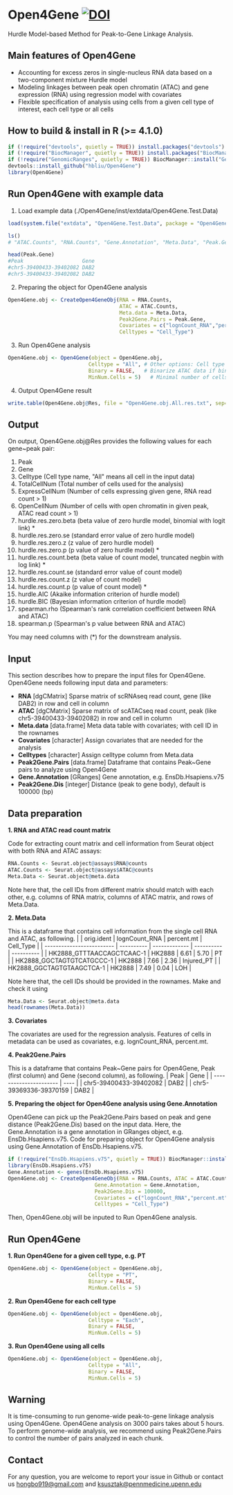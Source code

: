 # Open4Gene [![DOI](https://zenodo.org/badge/748825666.svg)](https://zenodo.org/doi/10.5281/zenodo.12768471)
Hurdle Model-based Method for Peak-to-Gene Linkage Analysis.

## Main features of Open4Gene
- Accounting for excess zeros in single-nucleus RNA data based on a two-component mixture Hurdle model
- Modeling linkages between peak open chromatin (ATAC) and gene expression (RNA) using regression model with covariates
- Flexible specification of analysis using cells from a given cell type of interest, each cell type or all cells

## How to build & install in R (>= 4.1.0)
```r
if (!require("devtools", quietly = TRUE)) install.packages("devtools")
if (!require("BiocManager", quietly = TRUE)) install.packages("BiocManager")
if (!require("GenomicRanges", quietly = TRUE)) BiocManager::install("GenomicRanges")
devtools::install_github("hbliu/Open4Gene")
library(Open4Gene)
```

## Run Open4Gene with example data
1. Load example data (./Open4Gene/inst/extdata/Open4Gene.Test.Data)
```r
load(system.file("extdata", "Open4Gene.Test.Data", package = "Open4Gene"))

ls()
# "ATAC.Counts", "RNA.Counts", "Gene.Annotation", "Meta.Data", "Peak.Gene"

head(Peak.Gene)
#Peak                   Gene
#chr5-39400433-39402082 DAB2
#chr5-39400433-39402082 DAB2
```


2. Preparing the object for Open4Gene analysis
```r
Open4Gene.obj <- CreateOpen4GeneObj(RNA = RNA.Counts,
                                    ATAC = ATAC.Counts,
                                    Meta.data = Meta.Data,
                                    Peak2Gene.Pairs = Peak.Gene,
                                    Covariates = c("lognCount_RNA","percent.mt"),
                                    Celltypes = "Cell_Type")
```

3. Run Open4Gene analysis
```r
Open4Gene.obj <- Open4Gene(object = Open4Gene.obj,
                          Celltype = "All", # Other options: Cell type name, e.g., "PT"; or "Each" to analyze each cell type
                          Binary = FALSE,   # Binarize ATAC data if binary = TRUE
                          MinNum.Cells = 5)   # Minimal number of cells with both RNA > 0 and ATAC > 0 for association test
```

4. Output Open4Gene result
```r
write.table(Open4Gene.obj@Res, file = "Open4Gene.obj.All.res.txt", sep="\t", col.names=TRUE, row.names=FALSE, quote=FALSE)
```

## Output
On output, Open4Gene.obj@Res provides the following values for each gene~peak pair:
1. Peak
2. Gene
3. Celltype (Cell type name, "All" means all cell in the input data)
4. TotalCellNum (Total number of cells used for the analysis)
5. ExpressCellNum (Number of cells expressing given gene, RNA read count > 1)
6. OpenCellNum (Number of cells with open chromatin in given peak, ATAC read count > 1)
7. hurdle.res.zero.beta (beta value of zero hurdle model, binomial with logit link) *
8. hurdle.res.zero.se (standard error value of zero hurdle model)
9. hurdle.res.zero.z (z value of zero hurdle model)
10. hurdle.res.zero.p (p value of zero hurdle model) *
11. hurdle.res.count.beta (beta value of count model, truncated negbin with log link) *
12. hurdle.res.count.se (standard error value of count model)
13. hurdle.res.count.z (z value of count model)
14. hurdle.res.count.p (p value of count model) *
15. hurdle.AIC (Akaike information criterion of hurdle model)
16. hurdle.BIC (Bayesian information criterion of hurdle model)
17. spearman.rho (Spearman's rank correlation coefficient between RNA and ATAC)
18. spearman.p (Spearman's p value between RNA and ATAC)

You may need columns with (*) for the downstream analysis.


## Input
This section describes how to prepare the input files for Open4Gene.
Open4Gene needs following input data and parameters:
- **RNA** [dgCMatrix] Sparse matrix of scRNAseq read count, gene (like DAB2) in row and cell in column
- **ATAC** [dgCMatrix] Sparse matrix of scATACseq read count, peak (like chr5-39400433-39402082) in row and cell in column
- **Meta.data** [data.frame] Meta data table with covariates; with cell ID in the rownames
- **Covariates** [character] Assign covariates that are needed for the analysis
- **Celltypes** [character] Assign celltype column from Meta.data
- **Peak2Gene.Pairs** [data.frame] Dataframe that contains Peak~Gene pairs to analyze using Open4Gene
- **Gene.Annotation** [GRanges] Gene annotation, e.g. EnsDb.Hsapiens.v75
- **Peak2Gene.Dis** [integer] Distance (peak to gene body), default is 100000 (bp)


## Data preparation

**1. RNA and ATAC read count matrix**

Code for extracting count matrix and cell information from Seurat object with both RNA and ATAC assays:
```r
RNA.Counts <- Seurat.object@assays$RNA@counts
ATAC.Counts <- Seurat.object@assays$ATAC@counts
Meta.Data <- Seurat.object@meta.data
```
Note here that, the cell IDs from different matrix should match with each other, e.g. columns of RNA matrix, columns of ATAC matrix, and rows of Meta.Data.


**2. Meta.Data**

This is a dataframe that contains cell information from the single cell RNA and ATAC, as following. 
|                           | orig.ident | lognCount_RNA | percent.mt | Cell_Type  |
| ------------------------- | ---------- | ------------- | ---------- | ---------- |
| HK2888_GTTTAACCAGCTCAAC-1 | HK2888     | 6.61          | 5.70       | PT         |
| HK2888_GGCTAGTGTCATGCCC-1 | HK2888     | 7.66          | 2.36       | Injured_PT |
| HK2888_GGCTAGTGTAAGCTCA-1 | HK2888     | 7.49          | 0.04       | LOH        |

Note here that, the cell IDs should be provided in the rownames. Make and check it using
```r
Meta.Data <- Seurat.object@meta.data
head(rownames(Meta.Data))
```

**3. Covariates**

The covariates are used for the regression analysis.
Features of cells in metadata can be used as covariates, e.g. lognCount_RNA, percent.mt.


**4. Peak2Gene.Pairs**

This is a dataframe that contains Peak~Gene pairs for Open4Gene, Peak (first column) and Gene (second column), as following.
| Peak | Gene                   |
| ---------------------- | ---- |
| chr5-39400433-39402082 | DAB2 |
| chr5-39369336-39370159 | DAB2 |


**5. Preparing the object for Open4Gene analysis using Gene.Annotation**

Open4Gene can pick up the Peak2Gene.Pairs based on peak and gene distance (Peak2Gene.Dis) based on the input data.
Here, the Gene.Annotation is a gene annotation in GRanges object, e.g. EnsDb.Hsapiens.v75.
Code for preparing object for Open4Gene analysis using Gene.Annotation of EnsDb.Hsapiens.v75.

```r
if (!require("EnsDb.Hsapiens.v75", quietly = TRUE)) BiocManager::install("EnsDb.Hsapiens.v75")
library(EnsDb.Hsapiens.v75)
Gene.Annotation <- genes(EnsDb.Hsapiens.v75)
Open4Gene.obj <- CreateOpen4GeneObj(RNA = RNA.Counts, ATAC = ATAC.Counts, Meta.data = Meta.Data,
                            Gene.Annotation = Gene.Annotation,
                            Peak2Gene.Dis = 100000,
                            Covariates = c("lognCount_RNA","percent.mt"), 
                            Celltypes = "Cell_Type")
```

Then, Open4Gene.obj will be inputed to Run Open4Gene analysis.


## Run Open4Gene

**1. Run Open4Gene for a given cell type, e.g. PT**

```r
Open4Gene.obj <- Open4Gene(object = Open4Gene.obj,
                          Celltype = "PT",  
                          Binary = FALSE,
                          MinNum.Cells = 5)
```

**2. Run Open4Gene for each cell type**

```r
Open4Gene.obj <- Open4Gene(object = Open4Gene.obj,
                          Celltype = "Each",  
                          Binary = FALSE,
                          MinNum.Cells = 5)
```

**3. Run Open4Gene using all cells**

```r
Open4Gene.obj <- Open4Gene(object = Open4Gene.obj,
                          Celltype = "All",  
                          Binary = FALSE,
                          MinNum.Cells = 5)
```


## Warning
It is time-consuming to run genome-wide peak-to-gene linkage analysis using Open4Gene.
Open4Gene analysis on 3000 pairs takes about 5 hours.
To perform genome-wide analysis, we recommend using Peak2Gene.Pairs to control the number of pairs analyzed in each chunk.


## Contact
For any question, you are welcome to report your issue in Github or contact us hongbo919@gmail.com and ksusztak@pennmedicine.upenn.edu




